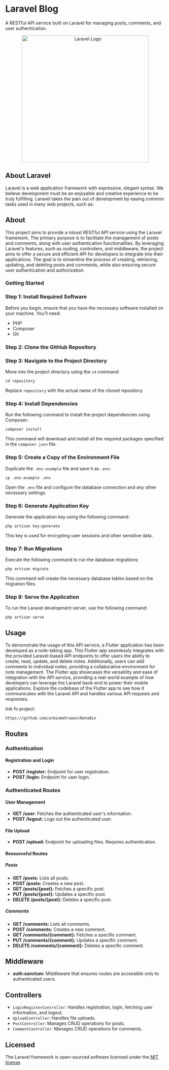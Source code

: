 # Laravel Blog
A RESTful API service built on Laravel for managing posts, comments, and user authentication.

<p align="center">
  <a href="https://laravel.com" target="_blank">
    <img src="https://raw.githubusercontent.com/laravel/art/master/logo-lockup/5%20SVG/2%20CMYK/1%20Full%20Color/laravel-logolockup-cmyk-red.svg" width="400" alt="Laravel Logo">
  </a>
</p>

## About Laravel

Laravel is a web application framework with expressive, elegant syntax. We believe development must be an enjoyable and creative experience to be truly fulfilling. Laravel takes the pain out of development by easing common tasks used in many web projects, such as:


## About

This project aims to provide a robust RESTful API service using the Laravel framework. The primary purpose is to facilitate the management of posts and comments, along with user authentication functionalities. By leveraging Laravel's features, such as routing, controllers, and middleware, the project aims to offer a secure and efficient API for developers to integrate into their applications. The goal is to streamline the process of creating, retrieving, updating, and deleting posts and comments, while also ensuring secure user authentication and authorization.


### Getting Started

### Step 1: Install Required Software

Before you begin, ensure that you have the necessary software installed on your machine. You’ll need:

- PHP
- Composer
- Git

### Step 2: Clone the GitHub Repository

### Step 3: Navigate to the Project Directory

Move into the project directory using the `cd` command:

```
cd repository
```

Replace `repository` with the actual name of the cloned repository.

### Step 4: Install Dependencies

Run the following command to install the project dependencies using Composer:

```
composer install
```

This command will download and install all the required packages specified in the `composer.json` file.

### Step 5: Create a Copy of the Environment File

Duplicate the `.env.example` file and save it as `.env`:

```
cp .env.example .env
```

Open the `.env` file and configure the database connection and any other necessary settings.

### Step 6: Generate Application Key

Generate the application key using the following command:

```
php artisan key:generate
```

This key is used for encrypting user sessions and other sensitive data.

### Step 7: Run Migrations

Execute the following command to run the database migrations:

```
php artisan migrate
```

This command will create the necessary database tables based on the migration files.

### Step 8: Serve the Application

To run the Laravel development server, use the following command:

```
php artisan serve
```

## Usage

To demonstrate the usage of this API service, a Flutter application has been developed as a note-taking app. This Flutter app seamlessly integrates with the provided Laravel-based API endpoints to offer users the ability to create, read, update, and delete notes. Additionally, users can add comments to individual notes, providing a collaborative environment for note management. The Flutter app showcases the versatility and ease of integration with the API service, providing a real-world example of how developers can leverage the Laravel back-end to power their mobile applications. Explore the codebase of the Flutter app to see how it communicates with the Laravel API and handles various API requests and responses.

link fo project: 
```
https://github.com/arminmehraeen/NoteBin
```
## Routes

### Authentication

#### Registration and Login

- **POST /register:** Endpoint for user registration.
- **POST /login:** Endpoint for user login.

### Authenticated Routes

#### User Management

- **GET /user:** Fetches the authenticated user's information.
- **POST /logout:** Logs out the authenticated user.

#### File Upload

- **POST /upload:** Endpoint for uploading files. Requires authentication.

#### Resourceful Routes

##### Posts

- **GET /posts:** Lists all posts.
- **POST /posts:** Creates a new post.
- **GET /posts/{post}:** Fetches a specific post.
- **PUT /posts/{post}:** Updates a specific post.
- **DELETE /posts/{post}:** Deletes a specific post.

##### Comments

- **GET /comments:** Lists all comments.
- **POST /comments:** Creates a new comment.
- **GET /comments/{comment}:** Fetches a specific comment.
- **PUT /comments/{comment}:** Updates a specific comment.
- **DELETE /comments/{comment}:** Deletes a specific comment.

## Middleware

- **auth:sanctum:** Middleware that ensures routes are accessible only to authenticated users.

## Controllers

- `LoginRegisterController`: Handles registration, login, fetching user information, and logout.
- `UploadController`: Handles file uploads.
- `PostController`: Manages CRUD operations for posts.
- `CommentController`: Manages CRUD operations for comments.

## Licensed

The Laravel framework is open-sourced software licensed under the [MIT license](https://opensource.org/licenses/MIT).
